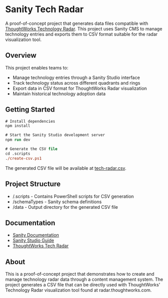 # Sanity Tech Radar

A proof-of-concept project that generates data files compatible with [ThoughtWorks Technology Radar](https://radar.thoughtworks.com/). This project uses Sanity CMS to manage technology entries and exports them to CSV format suitable for the radar visualization tool.

## Overview

This project enables teams to:
- Manage technology entries through a Sanity Studio interface
- Track technology status across different quadrants and rings
- Export data in CSV format for ThoughtWorks Radar visualization
- Maintain historical technology adoption data

## Getting Started

```ps
# Install dependencies
npm install

# Start the Sanity Studio development server
npm run dev

# Generate the CSV file
cd .scripts
./create-csv.ps1
```

The generated CSV file will be available at [tech-radar.csv](data/tech-radar.csv).

## Project Structure

- /.scripts - Contains PowerShell scripts for CSV generation
- /schemaTypes - Sanity schema definitions
- /data - Output directory for the generated CSV file

## Documentation

- [Sanity Documentation](https://www.sanity.io/docs)
- [Sanity Studio Guide](https://www.sanity.io/docs/sanity-studio)
- [ThoughtWorks Tech Radar](https://radar.thoughtworks.com)

## About

This is a proof-of-concept project that demonstrates how to create and manage technology radar data through a content management system. The project generates a CSV file that can be directly used with ThoughtWorks' Technology Radar visualization tool found at radar.thoughtworks.com.